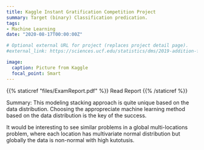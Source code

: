 ```yaml
---
title: Kaggle Instant Gratification Competition Project
summary: Target (binary) Classification predication.
tags:
- Machine Learning
date: "2020-08-17T00:00:00Z"

# Optional external URL for project (replaces project detail page).
#external_link: https://sciences.ucf.edu/statistics/dms/2019-addition-financial-analytics-competition/

image:
  caption: Picture from Kaggle
  focal_point: Smart
---
```


{{% staticref "files/ExamReport.pdf" %}} Read Report {{% /staticref %}}

Summary: This modeling stacking approach is quite unique based on the data distribution. Choosing the appropreciate machine learning method based on the data distribution is the key of the success. 

It would be interesting to see similar problems in a global multi-locations problem, where each location has multivariate normal distribution but globally the data is non-normal with high kutotusis. 
